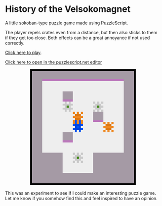 History of the Velsokomagnet
============================

A little [sokoban](https://en.wikipedia.org/wiki/Sokoban)-type puzzle game made using
[PuzzleScript](https://www.puzzlescript.net/).

The player repels crates even from a distance, but then also sticks to them if they get
too close. Both effects can be a great annoyance if not used correctly.

[Click here to play](https://www.puzzlescript.net/play.html?p=458ac36579dda092d8760585f08da80c).

[Click here to open in the puzzlescript.net editor](https://www.puzzlescript.net/editor.html?hack=458ac36579dda092d8760585f08da80c)

<p align="center" width="100%">
    <img src="https://github.com/inclement/velsokomagnet/blob/master/screenshot.png">
</p>

This was an experiment to see if I could make an interesting puzzle game. Let me know if
you somehow find this and feel inspired to have an opinion.
